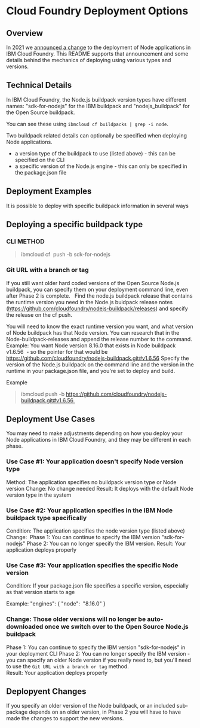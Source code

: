 # Cloud Foundry Deployment Options

## Overview

In 2021 we [announced a change](http://ibm.biz/cf-buildpack-node-change) to the deployment of Node applications in IBM Cloud Foundry. This README supports that announcement and some details behind the mechanics of deploying using various types and versions.


## Technical Details

In IBM Cloud Foundry, the Node.js buildpack version types have different names:  "sdk-for-nodejs" for the IBM buildpack and "nodejs_buildpack" for the Open Source buildpack.

You can see these using `ibmcloud cf buildpacks | grep -i node`.

Two buildpack related details can optionally be specified when deploying Node applications.

* a version type of the buildpack to use (listed above) - this can be specified on the CLI
* a specific version of the Node.js engine - this can only be specified in the package.json file

## Deployment Examples

It is possible to deploy with specific buildpack information in several ways

## Deploying a specific buildpack type

### CLI METHOD
> ibmcloud cf  push -b sdk-for-nodejs

### Git URL with a branch or tag
If you still want older hard coded versions of the Open Source Node.js buildpack, you can specify them on your deployment command line, even after Phase 2 is complete.  
Find the node.js buildpack release that contains the runtime version you need in the Node.js buidpack release notes (https://github.com/cloudfoundry/nodejs-buildpack/releases) and specify the release on the cf push.  

You will need to know the exact runtime version you want, and what version of Node buildpack has that Node version. You can research that in the Node-buildpack-releases and append the release number to the command. 
Example: You want Node version 8.16.0 that exists in Node buildpack v1.6.56  - so the pointer for that would be https://github.com/cloudfoundry/nodejs-buildpack.git#v1.6.56
Specify the version of the Node.js buildpack on the command line and the version in the runtime in your package.json file, and you're set to deploy and build.

Example
> ibmcloud push -b https://github.com/cloudfoundry/nodejs-buildpack.git#v1.6.56 

## Deployment Use Cases

You may need to make adjustments depending on how you deploy your Node applications in IBM Cloud Foundry, and they may be different in each phase.

### Use Case #1: Your application doesn't specify Node version type

Method: The application specifies no buildpack version type or Node version
Change: No change needed
Result: It deploys with the default Node version type in the system

### Use Case #2: Your application specifies in the IBM Node buildpack type specifically

Condition: The application specifies the node version type (listed above)
Change: 
Phase 1: You can continue to specify the IBM version "sdk-for-nodejs"
Phase 2: You can no longer specify the IBM version.
Result: Your application deploys properly

### Use Case #3: Your application specifies the specific Node version 

Condition: If your package.json file specifies a specific version, especially as that version starts to age

Example: 
"engines": {
"node":  "8.16.0"
}

### Change: Those older versions will no longer be auto-downloaded once we switch over to the Open Source Node.js buildpack
Phase 1: You can continue to specify the IBM version "sdk-for-nodejs" in your deployment CLI
Phase 2: You can no longer specify the IBM version - you can specify an older Node version if you really need to, but you'll need to use the `Git URL with a branch or tag` method.  
Result: Your application deploys properly

## Deplopyent Changes

If you specify an older version of the Node buildpack, or an included sub-package depends on an older version, in Phase 2 you will have to have made the changes to support the new versions.
